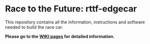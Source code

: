 # Race to the Future: rttf-edgecar
This repository contains all the information, instructions and software needed to build the race car.

**Please go to the [WIKI pages](https://github.com/PXLDigital/rttf-edgecar/wiki) for detailed information.**
